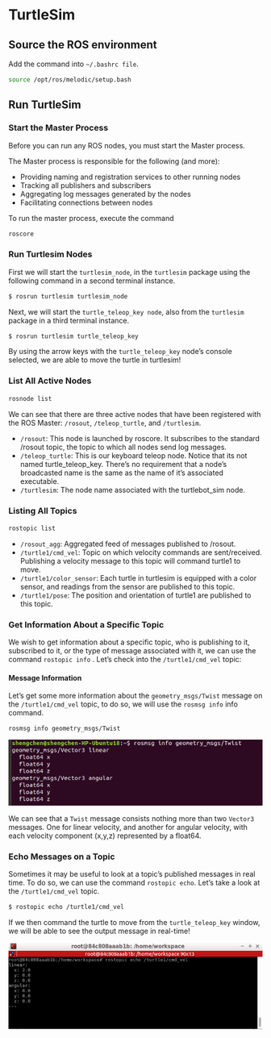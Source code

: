 # TurtleSim

## Source the ROS environment

Add the command into  `~/.bashrc file`. 

```bash
source /opt/ros/melodic/setup.bash
```

## Run TurtleSim

### Start the Master Process

Before you can run any ROS nodes, you must start the Master process.

The Master process is responsible for the following (and more):

- Providing naming and registration services to other running nodes
- Tracking all publishers and subscribers
- Aggregating log messages generated by the nodes
- Facilitating connections between nodes

To run the master process, execute the command

```bash
roscore
```

### Run Turtlesim Nodes

First we will start the `turtlesim_node`, in the `turtlesim` package using the following command in a second terminal instance.

```sh
$ rosrun turtlesim turtlesim_node
```

Next, we will start the `turtle_teleop_key node`, also from the `turtlesim` package in a third terminal instance.

```sh
$ rosrun turtlesim turtle_teleop_key
```

By using the arrow keys with the `turtle_teleop_key` node’s console selected, we are able to move the turtle in turtlesim!

### List All Active Nodes

```bash
rosnode list
```

We can see that there are three active nodes that have been registered with the ROS Master: `/rosout`, `/teleop_turtle`, and `/turtlesim`.

- `/rosout`: This node is launched by roscore. It subscribes to the standard /rosout topic, the topic to which all nodes send log messages.
- `/teleop_turtle`: This is our keyboard teleop node. Notice that its not named turtle_teleop_key. There’s no requirement that a node’s broadcasted name is the same as the name of it’s associated executable.
- `/turtlesim`: The node name associated with the turtlebot_sim node.

### Listing All Topics

```bash
rostopic list
```

- `/rosout_agg`: Aggregated feed of messages published to /rosout.
- `/turtle1/cmd_vel`: Topic on which velocity commands are sent/received. Publishing a velocity message to this topic will command turtle1 to move.
- `/turtle1/color_sensor`: Each turtle in turtlesim is equipped with a color sensor, and readings from the sensor are published to this topic.
- `/turtle1/pose`: The position and orientation of turtle1 are published to this topic.

### Get Information About a Specific Topic

We wish to get information about a specific topic, who is publishing to it, subscribed to it, or the type of message associated with it, we can use the command `rostopic info` . Let’s check into the `/turtle1/cmd_vel` topic:

#### Message Information

Let’s get some more information about the `geometry_msgs/Twist` message on the `/turtle1/cmd_vel` topic, to do so, we will use the `rosmsg info` info command.

```bash
rosmsg info geometry_msgs/Twist
```

![image-20210101170850508](assets/image-20210101170850508.png)

We can see that a `Twist` message consists nothing more than two `Vector3` messages. One for linear velocity, and another for angular velocity, with each velocity component (x,y,z) represented by a float64.

### Echo Messages on a Topic

Sometimes it may be useful to look at a topic’s published messages in real time. To do so, we can use the command `rostopic echo`. Let’s take a look at the `/turtle1/cmd_vel` topic.

```bash
$ rostopic echo /turtle1/cmd_vel
```

If we then command the turtle to move from the `turtle_teleop_key` window, we will be able to see the output message in real-time!

![](assets/echo-topic.png)